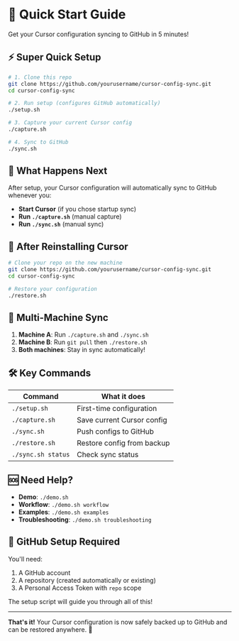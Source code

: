 # 🚀 Quick Start Guide

Get your Cursor configuration syncing to GitHub in 5 minutes!

## ⚡ Super Quick Setup

```bash
# 1. Clone this repo
git clone https://github.com/yourusername/cursor-config-sync.git
cd cursor-config-sync

# 2. Run setup (configures GitHub automatically)
./setup.sh

# 3. Capture your current Cursor config
./capture.sh

# 4. Sync to GitHub
./sync.sh
```

## 🔄 What Happens Next

After setup, your Cursor configuration will automatically sync to GitHub whenever you:

- **Start Cursor** (if you chose startup sync)
- **Run `./capture.sh`** (manual capture)
- **Run `./sync.sh`** (manual sync)

## 🚀 After Reinstalling Cursor

```bash
# Clone your repo on the new machine
git clone https://github.com/yourusername/cursor-config-sync.git
cd cursor-config-sync

# Restore your configuration
./restore.sh
```

## 📱 Multi-Machine Sync

1. **Machine A**: Run `./capture.sh` and `./sync.sh`
2. **Machine B**: Run `git pull` then `./restore.sh`
3. **Both machines**: Stay in sync automatically!

## 🛠️ Key Commands

| Command | What it does |
|---------|-------------|
| `./setup.sh` | First-time configuration |
| `./capture.sh` | Save current Cursor config |
| `./sync.sh` | Push configs to GitHub |
| `./restore.sh` | Restore config from backup |
| `./sync.sh status` | Check sync status |

## 🆘 Need Help?

- **Demo**: `./demo.sh`
- **Workflow**: `./demo.sh workflow`
- **Examples**: `./demo.sh examples`
- **Troubleshooting**: `./demo.sh troubleshooting`

## 🔐 GitHub Setup Required

You'll need:
1. A GitHub account
2. A repository (created automatically or existing)
3. A Personal Access Token with `repo` scope

The setup script will guide you through all of this!

---

**That's it!** Your Cursor configuration is now safely backed up to GitHub and can be restored anywhere. 🎉
